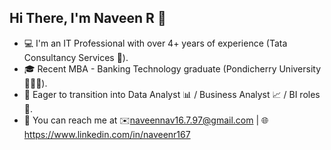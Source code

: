 ## Hi There, I'm Naveen R 👋

- 💻  I'm an IT Professional with over 4+ years of experience (Tata Consultancy Services 💼). 
- 🎓  Recent MBA - Banking Technology graduate (Pondicherry University 👨🏻‍🎓).
- 🔎  Eager to transition into Data Analyst 📊 / Business Analyst 📈 / BI roles 📶.
- 📱  You can reach me at ✉️naveennav16.7.97@gmail.com | 🌐https://www.linkedin.com/in/naveenr167
